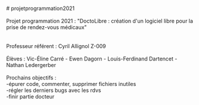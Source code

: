 <br/> # projetprogrammation2021
<br/> 
<br/> Projet programmation 2021 : "DoctoLibre : création d'un logiciel libre pour la prise de rendez-vous médicaux"
<br/> 
<br/> 
<br/> Professeur référent : Cyril Allignol                         Z-009
<br/> 
<br/> Élèves : Vic-Éline Carré - Ewen Dagorn - Louis-Ferdinand Dartencet - Nathan Ledergerber
<br/> 
<br/>Prochains objectifs :
<br/>-épurer code, commenter, supprimer fichiers inutiles
<br/>-régler les derniers bugs avec les rdvs
<br/>-finir partie docteur
